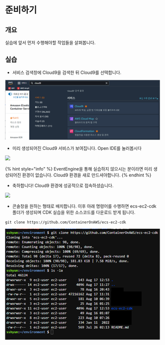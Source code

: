 # 준비하기

## 개요

실습에 앞서 먼저 수행해야할 작업들을 살펴봅니다.

## 실습

* 서비스 검색창에 Cloud9을 검색한 뒤 Cloud9를 선택합니다.

![](../.gitbook/assets/image.png)

* 미리 생성되어진 Cloud9 서비스가 보여집니다. Open IDE를 눌러봅시다

![](https://files.gitbook.com/v0/b/gitbook-x-prod.appspot.com/o/spaces%2FLKuIG2sf4STY6GciXnBa%2Fuploads%2FUs3WPPD1VKDtD9nNcJqw%2Fimage.png?alt=media\&token=6ad3ce10-2f65-415d-9370-88b042f8d7bd)

{% hint style="info" %}
EventEngine을 통해 실습하지 않으시는 분이라면 미리 생성되어진 환경이 없습니다. Cloud9 환경을 새로 만드셔야합니다.
{% endhint %}

* ​축하합니다! Cloud9 환경에 성공적으로 접속하셨습니다.

![](https://files.gitbook.com/v0/b/gitbook-x-prod.appspot.com/o/spaces%2FLKuIG2sf4STY6GciXnBa%2Fuploads%2FeSPLYqCrx0dBzdLAu5yr%2F%E1%84%89%E1%85%B3%E1%84%8F%E1%85%B3%E1%84%85%E1%85%B5%E1%86%AB%E1%84%89%E1%85%A3%E1%86%BA%202022-08-12%20%E1%84%8B%E1%85%A9%E1%84%92%E1%85%AE%202.56.38.png?alt=media\&token=623a04fa-7edd-4663-98ac-1549e8137a56)

* 콘솔창을 원하는 형태로 배치합니다. 이후 아래 명령어를 수행하면 ecs-ec2-cdk 폴더가 생성되며 CDK 실습을 위한 소스코드를 다운로드 받게 됩니다.&#x20;

```
git clone https://github.com/ContainerOnAWS/ecs-ec2-cdk
```

![](<../.gitbook/assets/image (4).png>)

